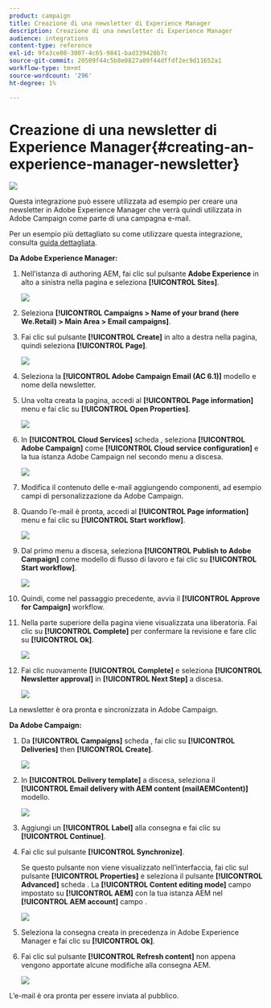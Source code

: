 ```yaml
---
product: campaign
title: Creazione di una newsletter di Experience Manager
description: Creazione di una newsletter di Experience Manager
audience: integrations
content-type: reference
exl-id: 9fa3ce08-3007-4c65-9841-bad339428b7c
source-git-commit: 20509f44c5b8e0827a09f44dffdf2ec9d11652a1
workflow-type: tm+mt
source-wordcount: '296'
ht-degree: 1%

---
```


# Creazione di una newsletter di Experience Manager{#creating-an-experience-manager-newsletter}

![](../../assets/common.svg)

Questa integrazione può essere utilizzata ad esempio per creare una newsletter in Adobe Experience Manager che verrà quindi utilizzata in Adobe Campaign come parte di una campagna e-mail.

Per un esempio più dettagliato su come utilizzare questa integrazione, consulta [guida dettagliata](https://helpx.adobe.com/campaign/kb/acc-aem.html).

**Da Adobe Experience Manager:**

1. Nell’istanza di authoring AEM, fai clic sul pulsante **Adobe Experience** in alto a sinistra nella pagina e seleziona **[!UICONTROL Sites]**.

   ![](assets/aem_uc_1.png)

1. Seleziona **[!UICONTROL Campaigns > Name of your brand (here We.Retail) > Main Area > Email campaigns]**.
1. Fai clic sul pulsante **[!UICONTROL Create]** in alto a destra nella pagina, quindi seleziona **[!UICONTROL Page]**.

   ![](assets/aem_uc_2.png)

1. Seleziona la **[!UICONTROL Adobe Campaign Email (AC 6.1)]** modello e nome della newsletter.
1. Una volta creata la pagina, accedi al **[!UICONTROL Page information]** menu e fai clic su **[!UICONTROL Open Properties]**.

   ![](assets/aem_uc_3.png)

1. In **[!UICONTROL Cloud Services]** scheda , seleziona **[!UICONTROL Adobe Campaign]** come **[!UICONTROL Cloud service configuration]** e la tua istanza Adobe Campaign nel secondo menu a discesa.

   ![](assets/aem_uc_4.png)

1. Modifica il contenuto delle e-mail aggiungendo componenti, ad esempio campi di personalizzazione da Adobe Campaign.
1. Quando l’e-mail è pronta, accedi al **[!UICONTROL Page information]** menu e fai clic su **[!UICONTROL Start workflow]**.

   ![](assets/aem_uc_5.png)

1. Dal primo menu a discesa, seleziona **[!UICONTROL Publish to Adobe Campaign]** come modello di flusso di lavoro e fai clic su **[!UICONTROL Start workflow]**.

   ![](assets/aem_uc_6.png)

1. Quindi, come nel passaggio precedente, avvia il **[!UICONTROL Approve for Campaign]** workflow.
1. Nella parte superiore della pagina viene visualizzata una liberatoria. Fai clic su **[!UICONTROL Complete]** per confermare la revisione e fare clic su **[!UICONTROL Ok]**.

   ![](assets/aem_uc_7.png)

1. Fai clic nuovamente **[!UICONTROL Complete]** e seleziona **[!UICONTROL Newsletter approval]** in **[!UICONTROL Next Step]** a discesa.

   ![](assets/aem_uc_8.png)

La newsletter è ora pronta e sincronizzata in Adobe Campaign.

**Da Adobe Campaign:**

1. Da **[!UICONTROL Campaigns]** scheda , fai clic su **[!UICONTROL Deliveries]** then **[!UICONTROL Create]**.

   ![](assets/aem_uc_9.png)

1. In **[!UICONTROL Delivery template]** a discesa, seleziona il **[!UICONTROL Email delivery with AEM content (mailAEMContent)]** modello.

   ![](assets/aem_uc_10.png)

1. Aggiungi un **[!UICONTROL Label]** alla consegna e fai clic su **[!UICONTROL Continue]**.
1. Fai clic sul pulsante **[!UICONTROL Synchronize]**.

   Se questo pulsante non viene visualizzato nell’interfaccia, fai clic sul pulsante **[!UICONTROL Properties]** e seleziona il pulsante **[!UICONTROL Advanced]** scheda . La **[!UICONTROL Content editing mode]** campo impostato su **[!UICONTROL AEM]** con la tua istanza AEM nel **[!UICONTROL AEM account]** campo .

   ![](assets/aem_uc_11.png)

1. Seleziona la consegna creata in precedenza in Adobe Experience Manager e fai clic su **[!UICONTROL Ok]**.
1. Fai clic sul pulsante **[!UICONTROL Refresh content]** non appena vengono apportate alcune modifiche alla consegna AEM.

   ![](assets/aem_uc_12.png)

L’e-mail è ora pronta per essere inviata al pubblico.
